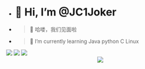 - # 👋 Hi, I’m @JC1Joker
- > 👀 哈喽，我们见面啦
- > 🌱 I’m currently learning Java python C Linux

<!---
JC1Joker/JC1Joker is a ✨ special ✨ repository because its `README.md` (this file) appears on your GitHub profile.
You can click the Preview link to take a look at your changes.
--->

<div align="left" >
 <img src="https://metrics.lecoq.io/JC1Joker?template=classic&config.timezone=Asia%2FShanghai"> 
 <img src="https://github-readme-stats.vercel.app/api/top-langs/?username=JC1Joker&hide_title=true&hide_border=true&layout=compact&langs_count=6&text_color=000&icon_color=fff&bg_color=0,52fa5a,4dfcff,c64dff&theme=graywhite" />
  <img src="https://stats.justsong.cn/api/csdn?id=weixin_53407594">
</div>
<div align="center"> <img src="https://activity-graph.herokuapp.com/graph?username=JC1Joker&theme=xcode" /> </div>
